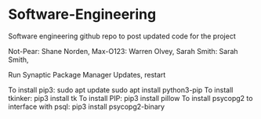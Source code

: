 # Software-Engineering
Software engineering github repo to post updated code for the project

Not-Pear: Shane Norden,
Max-O123: Warren Olvey,
Sarah Smith: Sarah Smith,

Run Synaptic Package Manager Updates, restart

To install pip3:
sudo apt update
sudo apt install python3-pip
To install tkinker: 
pip3 install tk
To install PIP: 
pip3 install pillow
To install psycopg2 to interface with psql:
pip3 install psycopg2-binary 
